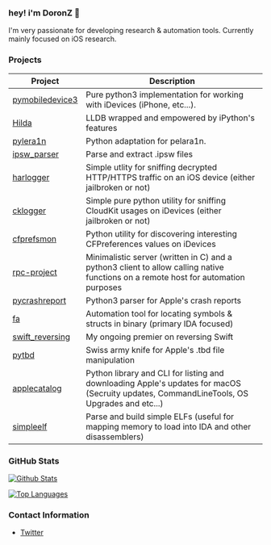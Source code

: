 ### hey! i'm DoronZ 👋

I'm very passionate for developing research & automation tools. Currently mainly focused on iOS research.

### Projects

| Project | Description
| ------- | ------------
| [pymobiledevice3](https://github.com/doronz88/pymobiledevice3) | Pure python3 implementation for working with iDevices (iPhone, etc...).
| [Hilda](https://github.com/doronz88/hilda) | LLDB wrapped and empowered by iPython's features
| [pylera1n](https://github.com/doronz88/pylera1n) | Python adaptation for pelara1n.
| [ipsw_parser](https://github.com/doronz88/ipsw_parser) | Parse and extract .ipsw files
| [harlogger](https://github.com/doronz88/harlogger) | Simple utlity for sniffing decrypted HTTP/HTTPS traffic on an iOS device (either jailbroken or not)
| [cklogger](https://github.com/doronz88/cklogger) | Simple pure python utility for sniffing CloudKit usages on iDevices (either jailbroken or not)
| [cfprefsmon](https://github.com/doronz88/cfprefsmon) | Python utility for discovering interesting CFPreferences values on iDevices
| [rpc-project](https://github.com/doronz88/rpc-project) | Minimalistic server (written in C) and a python3 client to allow calling native functions on a remote host for automation purposes
| [pycrashreport](https://github.com/doronz88/pycrashreport) | Python3 parser for Apple's crash reports
| [fa](https://github.com/doronz88/fa) | Automation tool for locating symbols & structs in binary (primary IDA focused)
| [swift_reversing](https://github.com/doronz88/swift_reversing) | My ongoing premier on reversing Swift
| [pytbd](https://github.com/doronz88/pytbd) | Swiss army knife for Apple's .tbd file manipulation
| [applecatalog](https://github.com/doronz88/applecatalog) | Python library and CLI for listing and downloading Apple's updates for macOS (Secruity updates, CommandLineTools, OS Upgrades and etc...)
| [simpleelf](https://github.com/doronz88/simpleelf) | Parse and build simple ELFs (useful for mapping memory to load into IDA and other disassemblers)

### GitHub Stats

[![Github Stats](https://github-readme-stats.vercel.app/api?username=doronz88&show_icons=true&count_private=true&theme=dark)](https://github.com/doronz88)

[![Top Languages](https://github-readme-stats.vercel.app/api/top-langs/?username=doronz88&layout=compact&langs_count=6&hide=assembly&theme=dark)](https://github.com/doronz88)

### Contact Information

- [Twitter](https://twitter.com/doronz88)
